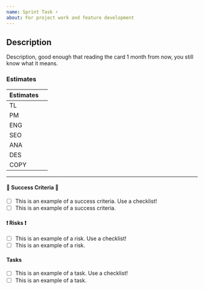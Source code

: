 ```yaml
---
name: Sprint Task ⚡️
about: For project work and feature development
---
```


## Description

Description, good enough that reading the card 1 month from now, you still know what it means.

### Estimates

| Estimates |  |
| ------------- | ------------- |
| TL | |
| PM | |
| ENG | |
| SEO | |
| ANA | |
| DES | |
| COPY | |

---

#### :yellow_heart: Success Criteria :yellow_heart:
- [ ] This is an example of a success criteria. Use a checklist!
- [ ] This is an example of a success criteria.

#### :heavy_exclamation_mark: Risks :heavy_exclamation_mark:
- [ ] This is an example of a risk. Use a checklist!
- [ ] This is an example of a risk.

#### Tasks
- [ ] This is an example of a task. Use a checklist!
- [ ] This is an example of a task.
